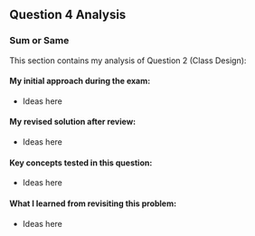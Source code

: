 ## Question 4 Analysis
### Sum or Same

This section contains my analysis of Question 2 (Class Design):

#### My initial approach during the exam:
- Ideas here
  
#### My revised solution after review:
- Ideas here
  
#### Key concepts tested in this question:
- Ideas here
  
#### What I learned from revisiting this problem:
- Ideas here

